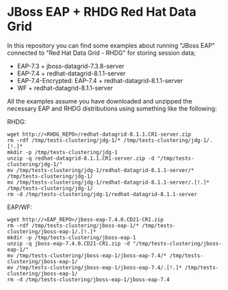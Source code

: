 # JBoss EAP + RHDG Red Hat Data Grid

In this repository you can find some examples about running "JBoss EAP" connected to "Red Hat Data Grid - RHDG" for storing session data;

* EAP-7.3 + jboss-datagrid-7.3.8-server
* EAP-7.4 + redhat-datagrid-8.1.1-server
* EAP-7.4-Encrypted: EAP-7.4 + redhat-datagrid-8.1.1-server
* WF + redhat-datagrid-8.1.1-server

All the examples assume you have downloaded and unzipped the necessary EAP and RHDG distributions using something like the following:

RHDG:

```
wget http://<RHDG_REPO>/redhat-datagrid-8.1.1.CR1-server.zip
rm -rdf /tmp/tests-clustering/jdg-1/* /tmp/tests-clustering/jdg-1/.[!.]*
mkdir -p /tmp/tests-clustering/jdg-1
unzip -q redhat-datagrid-8.1.1.CR1-server.zip -d "/tmp/tests-clustering/jdg-1/"
mv /tmp/tests-clustering/jdg-1/redhat-datagrid-8.1.1-server/* /tmp/tests-clustering/jdg-1/
mv /tmp/tests-clustering/jdg-1/redhat-datagrid-8.1.1-server/.[!.]* /tmp/tests-clustering/jdg-1/
rm -d /tmp/tests-clustering/jdg-1/redhat-datagrid-8.1.1-server
```

EAP/WF:

```
wget http://<EAP_REPO>/jboss-eap-7.4.0.CD21-CR1.zip
rm -rdf /tmp/tests-clustering/jboss-eap-1/* /tmp/tests-clustering/jboss-eap-1/.[!.]*
mkdir -p /tmp/tests-clustering/jboss-eap-1
unzip -q jboss-eap-7.4.0.CD21-CR1.zip -d "/tmp/tests-clustering/jboss-eap-1/"
mv /tmp/tests-clustering/jboss-eap-1/jboss-eap-7.4/* /tmp/tests-clustering/jboss-eap-1/
mv /tmp/tests-clustering/jboss-eap-1/jboss-eap-7.4/.[!.]* /tmp/tests-clustering/jboss-eap-1/
rm -d /tmp/tests-clustering/jboss-eap-1/jboss-eap-7.4
```
